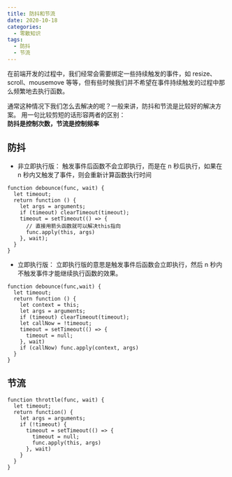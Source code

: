 ```yaml
---
title: 防抖和节流
date: 2020-10-18
categories: 
  - 零散知识
tags: 
  - 防抖
  - 节流
---
```

在前端开发的过程中，我们经常会需要绑定一些持续触发的事件，如 resize、scroll、mousemove 等等，但有些时候我们并不希望在事件持续触发的过程中那么频繁地去执行函数。

通常这种情况下我们怎么去解决的呢？一般来讲，防抖和节流是比较好的解决方案。
用一句比较剪短的话形容两者的区别：  
**防抖是控制次数，节流是控制频率**

## 防抖

- 非立即执行版：
触发事件后函数不会立即执行，而是在 n 秒后执行，如果在 n 秒内又触发了事件，则会重新计算函数执行时间

```
function debounce(func, wait) {
  let timeout;
  return function () {
    let args = arguments;
    if (timeout) clearTimeout(timeout);
    timeout = setTimeout(() => {
      // 直接用箭头函数就可以解决this指向
      func.apply(this, args)
    }, wait);
  }
}
```

- 立即执行版：
立即执行版的意思是触发事件后函数会立即执行，然后 n 秒内不触发事件才能继续执行函数的效果。

```
function debounce(func,wait) {
  let timeout;
  return function () {
    let context = this;
    let args = arguments;
    if (timeout) clearTimeout(timeout);
    let callNow = !timeout;
    timeout = setTimeout(() => {
      timeout = null;
    }, wait)
    if (callNow) func.apply(context, args)
  }
}
```

## 节流

```
function throttle(func, wait) {
  let timeout;
  return function() {
    let args = arguments;
    if (!timeout) {
      timeout = setTimeout(() => {
        timeout = null;
        func.apply(this, args)
      }, wait)
    }
  }
}
```
